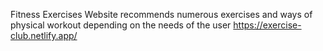 
Fitness Exercises Website recommends numerous exercises and ways of physical workout depending on the needs of the user
 https://exercise-club.netlify.app/
